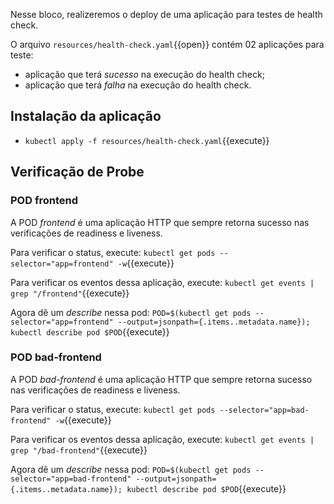 Nesse bloco, realizeremos o deploy de uma aplicação para testes de health check.

O arquivo `resources/health-check.yaml`{{open}} contém 02 aplicações para teste:
- aplicação que terá *sucesso* na execução do health check;
- aplicação que terá *falha* na execução do health check.

## Instalação da aplicação
- `kubectl apply -f resources/health-check.yaml`{{execute}}

## Verificação de Probe

### POD frontend
A POD *frontend* é uma aplicação HTTP que sempre retorna sucesso nas verificações de readiness e liveness.

Para verificar o status, execute: `kubectl get pods --selector="app=frontend" -w`{{execute}}

Para verificar os eventos dessa aplicação, execute: `kubectl get events | grep "/frontend"`{{execute}}

Agora dê um *describe* nessa pod: `POD=$(kubectl get pods --selector="app=frontend" --output=jsonpath={.items..metadata.name}); kubectl describe pod $POD`{{execute}}

### POD bad-frontend
A POD *bad-frontend* é uma aplicação HTTP que sempre retorna sucesso nas verificações de readiness e liveness.

Para verificar o status, execute: `kubectl get pods --selector="app=bad-frontend" -w`{{execute}}

Para verificar os eventos dessa aplicação, execute: `kubectl get events | grep "/bad-frontend"`{{execute}}

Agora dê um *describe* nessa pod: `POD=$(kubectl get pods --selector="app=bad-frontend" --output=jsonpath={.items..metadata.name}); kubectl describe pod $POD`{{execute}}
